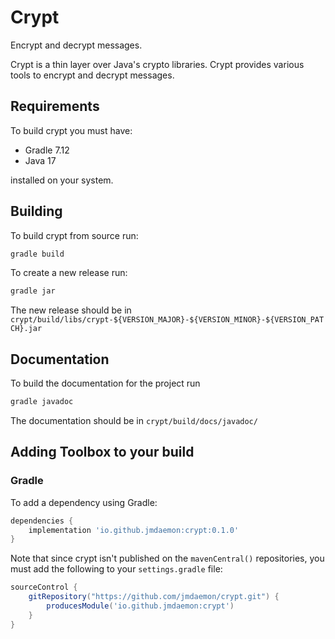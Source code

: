 # Crypt

Encrypt and decrypt messages.

Crypt is a thin layer over Java's crypto libraries.
Crypt provides various tools to encrypt and decrypt messages.

## Requirements

To build crypt you must have:

- Gradle 7.12
- Java 17

installed on your system.

## Building

To build crypt from source run:

``` bash
gradle build
```

To create a new release run:

``` bash
gradle jar
```

The new release should be in `crypt/build/libs/crypt-${VERSION_MAJOR}-${VERSION_MINOR}-${VERSION_PATCH}.jar`

## Documentation

To build the documentation for the project run
``` bash
gradle javadoc
```

The documentation should be in `crypt/build/docs/javadoc/`

## Adding Toolbox to your build

### Gradle
To add a dependency using Gradle:

``` gradle
dependencies {
    implementation 'io.github.jmdaemon:crypt:0.1.0'
}
```

Note that since crypt isn't published on the `mavenCentral()` repositories, you must add
the following to your `settings.gradle` file:

```  gradle
sourceControl {
    gitRepository("https://github.com/jmdaemon/crypt.git") {
        producesModule('io.github.jmdaemon:crypt')
    }
}
```
